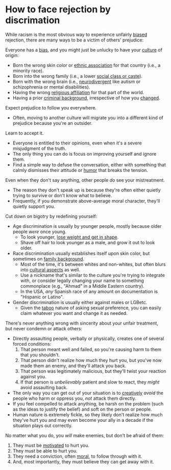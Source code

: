 
# How to face rejection by discrimation

While racism is the most obvious way to experience unfairly [biased](mind-bias.md) rejection, there are many ways to be a victim of others' prejudice:

Everyone has a [bias](mind-bias.md), and you might just be unlucky to have your [culture](people-culture.md) of origin:

- Born the wrong skin color or [ethnic association](people-family.md) for that country (i.e., a minority race).
- Born into the wrong family (i.e., a lower [social class or caste](classes.md)).
- Born with the wrong brain (i.e., [neurodivergent](mind-neurodivergence.md) like autism or schizophrenia or mental disabilities).
- Having the wrong [religious affiliation](religion.md) for that part of the world.
- Having a prior [criminal background](hardship-criminal.md), irrespective of how you [changed](people-changes.md).

Expect prejudice to follow you everywhere.

- Often, moving to another culture will migrate you into a different kind of prejudice because you're an outsider.

Learn to accept it.

- Everyone is entitled to their opinions, even when it's a severe misjudgment of the truth.
- The only thing you can do is focus on improving yourself and ignore them.
- Find a simple way to defuse the conversation, either with something that calmly dismisses their attitude or [humor](humor.md) that breaks the tension.

Even when they don't say anything, other people *do* see your mistreatment.

- The reason they don't speak up is because they're often either quietly trying to survive or don't know what to believe.
- Frequently, if you demonstrate above-average moral character, they'll quietly support you.

Cut down on bigotry by redefining yourself:

- Age discrimination is usually by younger people, mostly because older people *were* once young.
  - To look younger, [lose weight and get in shape](body-3_exercise.md).
  - Shave off hair to look younger as a male, and grow it out to look older.
- Race discrimination usually establishes itself upon skin color, but sometimes on [family background](church-family.md).
  - Most of the time, it's between whites and non-whites, but often blurs into [cultural aspects](people-culture.md) as well.
  - Use a nickname that's similar to the culture you're trying to integrate with, or consider legally changing your name to something commonplace (e.g., "Ahmad" in a Middle Eastern country).
  - In the USA, *any* Spanish race of any amount on documentation is "Hispanic or Latino".
- Gender discrimination is usually either against males or LGBetc.
  - Given the [taboo](morality-taboo.md) nature of asking sexual preference, you can easily claim whatever you want and change it as needed.

There's never anything wrong with sincerity about your unfair treatment, but never condemn or attack others:

- Directly assaulting people, verbally or physically, creates one of several forced conditions:
  1. That person meant well and failed, so you're causing harm to them that you shouldn't.
  2. That person didn't realize how much they hurt you, but you've now made them an enemy, and they'll attack you back.
  3. That person was legitimately malicious, but they'll twist your reaction against you.
  4. If that person is *unbelievably* patient and slow to react, they *might* avoid assaulting back.
- The only way you can get out of your situation is to [creatively](mind-creativity.md) *avoid* the people who harm or oppress you, *not* attack them directly.
- If you feel compelled to attack anything, be harsh on the problem (such as the ideas to justify the belief) and soft on the person or people.
- Human nature is extremely fickle, so they likely don't realize how much they've hurt you and may even become your ally in a decade if the situation plays out correctly.

No matter what you do, you *will* make enemies, but don't be afraid of them:

1. They must be [motivated](purpose.md) to hurt you.
2. They must be able to hurt you.
3. They need a conviction, often [moral](morality.md), to follow through with it.
4. And, most importantly, they must believe they can get away with it.
